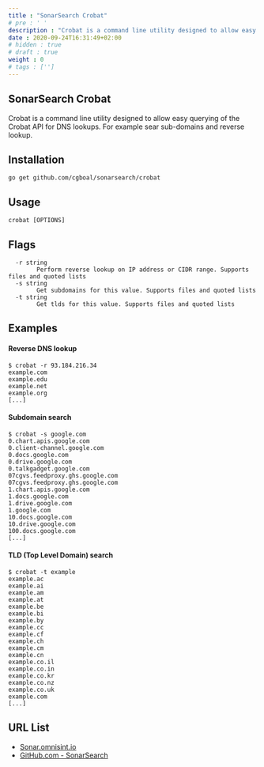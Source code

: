 ```yaml
---
title : "SonarSearch Crobat"
# pre : ' '
description : "Crobat is a command line utility designed to allow easy querying of the Crobat API for DNS lookups."
date : 2020-09-24T16:31:49+02:00
# hidden : true
# draft : true
weight : 0
# tags : ['']
---
```


## SonarSearch Crobat

Crobat is a command line utility designed to allow easy querying of the Crobat API for DNS lookups. For example sear sub-domains and reverse lookup.

## Installation

```plain
go get github.com/cgboal/sonarsearch/crobat
```

## Usage

```plain
crobat [OPTIONS]
```

## Flags

```plain
  -r string
        Perform reverse lookup on IP address or CIDR range. Supports files and quoted lists
  -s string
        Get subdomains for this value. Supports files and quoted lists
  -t string
        Get tlds for this value. Supports files and quoted lists
```

## Examples

#### Reverse DNS lookup

```plain
$ crobat -r 93.184.216.34
example.com
example.edu
example.net
example.org
[...]
```

#### Subdomain search

```plain
$ crobat -s google.com
0.chart.apis.google.com
0.client-channel.google.com
0.docs.google.com
0.drive.google.com
0.talkgadget.google.com
07cgvs.feedproxy.ghs.google.com
07cgvs.feedproxy.ghs.google.com
1.chart.apis.google.com
1.docs.google.com
1.drive.google.com
1.google.com
10.docs.google.com
10.drive.google.com
100.docs.google.com
[...]
```

#### TLD (Top Level Domain) search

```plain
$ crobat -t example
example.ac
example.ai
example.am
example.at
example.be
example.bi
example.by
example.cc
example.cf
example.ch
example.cm
example.cn
example.co.il
example.co.in
example.co.kr
example.co.nz
example.co.uk
example.com
[...]
```

## URL List

* [Sonar.omnisint.io](https://sonar.omnisint.io/)
* [GitHub.com - SonarSearch](https://github.com/cgboal/sonarsearch)
